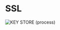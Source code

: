 # SSL
![KEY STORE (process)](https://user-images.githubusercontent.com/66588814/131992514-8715750c-6401-4ea9-ae25-6e8fa0c68a72.jpeg)
